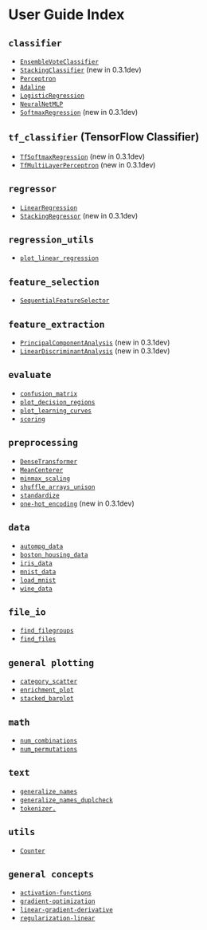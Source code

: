 # User Guide Index

## `classifier`

 - [`EnsembleVoteClassifier`](user_guide/classifier/EnsembleVoteClassifier.md)
 - [`StackingClassifier`](user_guide/classifier/StackingClassifier.md) (new in 0.3.1dev)
 - [`Perceptron`](user_guide/classifier/Perceptron.md)
 - [`Adaline`](user_guide/classifier/Adaline.md)
 - [`LogisticRegression`](user_guide/classifier/LogisticRegression.md)
 - [`NeuralNetMLP`](user_guide/classifier/NeuralNetMLP.md)
 - [`SoftmaxRegression`](user_guide/classifier/SoftmaxRegression.md) (new in 0.3.1dev)

## `tf_classifier` (TensorFlow Classifier)
 - [`TfSoftmaxRegression`](user_guide/tf_classifier/TfSoftmaxRegression.md) (new in 0.3.1dev)
 - [`TfMultiLayerPerceptron`](user_guide/tf_classifier/TfMultiLayerPerceptron.md) (new in 0.3.1dev)

## `regressor`

- [`LinearRegression`](user_guide/regressor/LinearRegression.md)
- [`StackingRegressor`](user_guide/regressor/StackingRegressor.md) (new in 0.3.1dev)

## `regression_utils`
- [`plot_linear_regression`](user_guide/regression_utils/plot_linear_regression.md)

## `feature_selection`
- [`SequentialFeatureSelector`](user_guide/feature_selection/SequentialFeatureSelector.md)

## `feature_extraction`
- [`PrincipalComponentAnalysis`](user_guide/feature_extraction/PrincipalComponentAnalysis.md) (new in 0.3.1dev)
- [`LinearDiscriminantAnalysis`](user_guide/feature_extraction/LinearDiscriminantAnalysis.md) (new in 0.3.1dev)

## `evaluate`
- [`confusion_matrix`](user_guide/evaluate/confusion_matrix.md)
- [`plot_decision_regions`](user_guide/evaluate/plot_decision_regions.md)
- [`plot_learning_curves`](user_guide/evaluate/plot_learning_curves.md)
- [`scoring`](user_guide/evaluate/scoring.md)

## `preprocessing`
- [`DenseTransformer`](user_guide/preprocessing/DenseTransformer.md)
- [`MeanCenterer`](user_guide/preprocessing/MeanCenterer.md)
- [`minmax_scaling`](user_guide/preprocessing/minmax_scaling.md)
- [`shuffle_arrays_unison`](user_guide/preprocessing/shuffle_arrays_unison.md)
- [`standardize`](user_guide/preprocessing/standardize.md)
- [`one-hot_encoding`](user_guide/preprocessing/one-hot_encoding.md) (new in 0.3.1dev)

## `data`
- [`autompg_data`](user_guide/data/autompg_data.md)
- [`boston_housing_data`](user_guide/data/boston_housing_data.md)
- [`iris_data`](user_guide/data/iris_data.md)
- [`mnist_data`](user_guide/data/mnist_data.md)
- [`load_mnist`](user_guide/data/load_mnist.md)
- [`wine_data`](user_guide/data/wine_data.md)

## `file_io`
- [`find_filegroups`](user_guide/file_io/find_filegroups.md)
- [`find_files`](user_guide/file_io/find_files.md)

## `general plotting`
- [`category_scatter`](user_guide/general_plotting/category_scatter.md)
- [`enrichment_plot`](user_guide/general_plotting/enrichment_plot.md)
- [`stacked_barplot`](user_guide/general_plotting/stacked_barplot.md)

## `math`
- [`num_combinations`](user_guide/math/num_combinations.md)
- [`num_permutations`](user_guide/math/num_permutations.md)

## `text`
- [`generalize_names`](user_guide/text/generalize_names.md)
- [`generalize_names_duplcheck`](user_guide/text/generalize_names_duplcheck.md)
- [`tokenizer.`](user_guide/text/tokenizer.md)

## `utils`
- [`Counter`](user_guide/utils/Counter.md)

## `general concepts`
- [`activation-functions`](user_guide/general_concepts/activation-functions.md)
- [`gradient-optimization`](user_guide/general_concepts/gradient-optimization.md)
- [`linear-gradient-derivative`](user_guide/general_concepts/linear-gradient-derivative.md)
- [`regularization-linear`](user_guide/general_concepts/regularization-linear.md)
